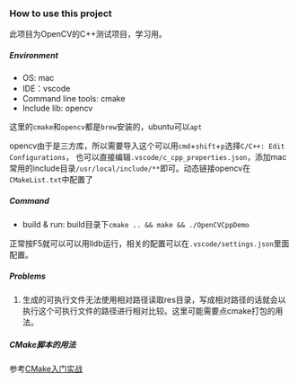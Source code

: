 ### How to use this project
此项目为OpenCV的C++测试项目，学习用。

##### Environment
- OS: mac
- IDE：vscode
- Command line tools: cmake
- Include lib: opencv

这里的`cmake`和`opencv`都是`brew`安装的，ubuntu可以`apt`

opencv由于是三方库，所以需要导入这个可以用`cmd`+`shift`+`p`选择`C/C++: Edit Configurations`， 也可以直接编辑`.vscode/c_cpp_properties.json`，添加mac常用的include目录`/usr/local/include/**`即可。动态链接opencv在`CMakeList.txt`中配置了

##### Command
- build & run: build目录下`cmake .. && make && ./OpenCVCppDemo`

正常按F5就可以可以用lldb运行，相关的配置可以在`.vscode/settings.json`里面配置。

##### Problems
1. 生成的可执行文件无法使用相对路径读取res目录，写成相对路径的话就会以执行这个可执行文件的路径进行相对比较。这里可能需要点cmake打包的用法。

##### CMake脚本的用法
参考[CMake入门实战](https://www.hahack.com/codes/cmake/)
